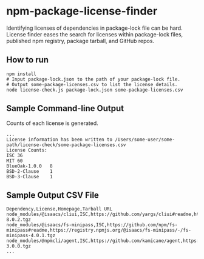 # npm-package-license-finder
Identifying licenses of dependencies in package-lock file can be hard. License finder eases the search for licenses within package-lock files, published npm registry, package tarball, and GitHub repos.

## How to run
```
npm install
# Input package-lock.json to the path of your package-lock file.
# Output some-package-licenses.csv to list the license details.
node license-check.js package-lock.json some-package-licenses.csv
```

## Sample Command-line Output
Counts of each license is generated.
```
...
License information has been written to /Users/some-user/some-path/license-check/some-package-licenses.csv
License	Counts:
ISC	36
MIT	60
BlueOak-1.0.0	8
BSD-2-Clause	1
BSD-3-Clause	1
```

## Sample Output CSV File
```
Dependency,License,Homepage,Tarball URL
node_modules/@isaacs/cliui,ISC,https://github.com/yargs/cliui#readme,https://registry.npmjs.org/@isaacs/cliui/-/cliui-8.0.2.tgz
node_modules/@isaacs/fs-minipass,ISC,https://github.com/npm/fs-minipass#readme,https://registry.npmjs.org/@isaacs/fs-minipass/-/fs-minipass-4.0.1.tgz
node_modules/@npmcli/agent,ISC,https://github.com/kamicane/agent,https://registry.npmjs.org/@npmcli/agent/-/agent-3.0.0.tgz
...
```


